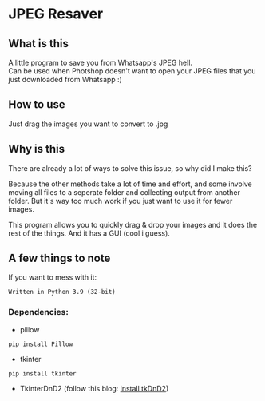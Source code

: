 # JPEG Resaver

## What is this
A little program to save you from Whatsapp's JPEG hell.  
Can be used when Photshop doesn't want to open your JPEG files that you just downloaded from Whatsapp :)  

## How to use  
Just drag the images you want to convert to .jpg  

## Why is this
There are already a lot of ways to solve this issue, so why did I make this?  

Because the other methods take a lot of time and effort, and some involve moving all files to a seperate folder and collecting output from another folder. But it's way too much work if you just want to use it for fewer images. 

This program allows you to quickly drag & drop your images and it does the rest of the things.
And it has a GUI (cool i guess).  

## A few things to note
If you want to mess with it:  
```  
Written in Python 3.9 (32-bit)  
```
### Dependencies:
 - pillow  
```  
pip install Pillow  
```  
 - tkinter  
```  
pip install tkinter  
```  
 - TkinterDnD2 (follow this blog: [install tkDnD2](https://pythonguides.com/python-tkinter-drag-and-drop/))
